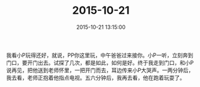 ﻿---
title: "2015-10-21"
date: 2015-10-21 13:15:00
tags:
categories: 爸爸
---
我看小P玩得还好，就说，PP你这里玩，中午爸爸过来接你。小P一听，立刻奔到门口，要开门出去。试探了几次，都是如此，如何是好。终于我走到门口，和小P说再见，把他送到老师怀里，一把开门而去，耳边传来小P大哭声。一两分钟后，我去看，老师正抱着他指点电视。五六分钟后，我再去看，他在跑着玩耍了。